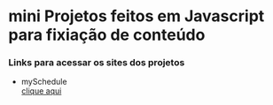 <h1>mini Projetos feitos em Javascript para fixiação de conteúdo</h1>  

<h3>Links para acessar os sites dos projetos</h3>
<ul>
  <li>mySchedule</li>
  <a href="google.com" target="_blank">clique aqui</a>
</ul>
